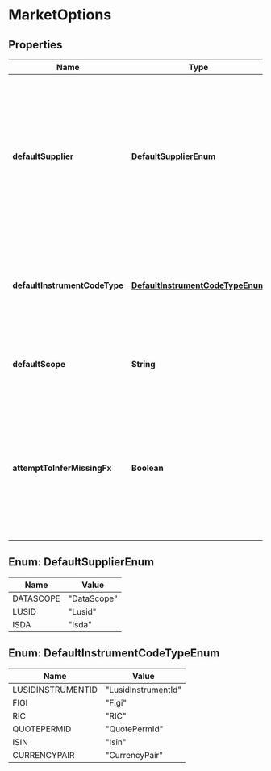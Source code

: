 

# MarketOptions

## Properties

Name | Type | Description | Notes
------------ | ------------- | ------------- | -------------
**defaultSupplier** | [**DefaultSupplierEnum**](#DefaultSupplierEnum) | The default supplier of data. This controls which &#39;dialect&#39; is used to find particular market data. e.g. one supplier might address data by RIC, another by PermId |  [optional]
**defaultInstrumentCodeType** | [**DefaultInstrumentCodeTypeEnum**](#DefaultInstrumentCodeTypeEnum) | When instrument quotes are searched for, what identifier should be used by default |  [optional]
**defaultScope** | **String** | For default rules, which scope should data be searched for in |  [optional]
**attemptToInferMissingFx** | **Boolean** | if true will calculate a missing Fx pair (e.g. THBJPY) from the inverse JPYTHB or from standardised pairs against USD, e.g. THBUSD and JPYUSD |  [optional]



## Enum: DefaultSupplierEnum

Name | Value
---- | -----
DATASCOPE | &quot;DataScope&quot;
LUSID | &quot;Lusid&quot;
ISDA | &quot;Isda&quot;



## Enum: DefaultInstrumentCodeTypeEnum

Name | Value
---- | -----
LUSIDINSTRUMENTID | &quot;LusidInstrumentId&quot;
FIGI | &quot;Figi&quot;
RIC | &quot;RIC&quot;
QUOTEPERMID | &quot;QuotePermId&quot;
ISIN | &quot;Isin&quot;
CURRENCYPAIR | &quot;CurrencyPair&quot;



